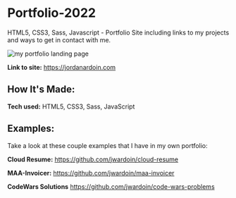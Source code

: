 # Portfolio-2022

HTML5, CSS3, Sass, Javascript - Portfolio Site including links to my projects and ways to get in contact with me.

![my portfolio landing page](https://lh3.googleusercontent.com/DMQxTiPBO4n7r7RTPI35SJqeRQmECLlBVwLbGVZ6hPASeDUIBzZ9W3nmlizE03fwIBqlXCcVbXQSszJnrND0NcIw8xlLiica4pyb8ASjlatcoKTXtTywsrB0FtrptHiVvODW_yAmbW2f7xaFmrEvEBudmrEtc18ArVbPTcJvLXFFFmAuDU8W9O6gguokmFHByWZ2zv7ZNyhVYaxIXuJQNDSvFe7DB-8GygMToNcNERO8XQ9S_LUIsIwB3e7tkvvNwXM_tkMZNzbi1LEdA_09wuvVyxNpopsZNLcmHNbDU7bzp7Np0_9B4HjjwKKA3RSfrtDEXThrJ8wBm9GVq8w7xWSpFMCUbQXPaYg60q-67Xz1d8fO3eZ6bgoRp0e9tbigQvt0VyKSskU1bw1BocsvV9xF0bw22UuFWsuAjNQWMYNc0bncP8oHnS0SLCeunMOwVkxII0YxQrmFFJfSktqhiujTsVM8EpoMNx_SKOFG2fia-ESAmYOrTXrwS3fxaTyPsRnzCNLE3IDc13Cua2Bz3YKMKUlNJoGgCG-sxXgu4FHLV_B5sPsjxvmkunO3ehFFF2PxbxxzN85tH750xpMXWVB25E9MNIhd529eZuutKqEOEtRu_k125rqeT5fdb3uUvkO_uMU1Ge3PupmWvB18tfNWtLPHzPoe0VBmEkY_x7L7SKVIY4Z_3xvU6zBlcSmuxfNNekqPbih3lobVVopn9fwCgAwHBa2dKrXuY5_RFnThGyGDXwQ307KswLFZicgIniTLOxWcUDJVSkyfNqjfxQoRHNfM1jia5iqUCsQqHS_1l5v5rkUKQc6JkncXLdQVwjuWbA=w1906-h937-no?authuser=0)

**Link to site:** https://jordanardoin.com

## How It's Made:

**Tech used:** HTML5, CSS3, Sass, JavaScript

## Examples:

Take a look at these couple examples that I have in my own portfolio:

**Cloud Resume:** https://github.com/jwardoin/cloud-resume

**MAA-Invoicer:** https://github.com/jwardoin/maa-invoicer

**CodeWars Solutions** https://github.com/jwardoin/code-wars-problems
